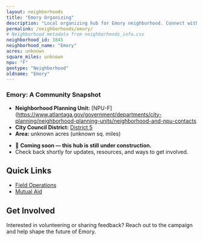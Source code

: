 ```yaml
---
layout: neighborhoods
title: "Emory Organizing"
description: "Local organizing hub for Emory neighborhood. Connect with field operations, mutual aid, and community organizing efforts."
permalink: /neighborhoods/emory/
# Neighborhood metadata from neighborhoods_info.csv
neighborhood_id: 3845
neighborhood_name: "Emory"
acres: unknown
square_miles: unknown
npu: "F"
geotype: "Neighborhood"
oldname: "Emory"
---
```


### **Emory: A Community Snapshot**

  * **Neighborhood Planning Unit:** [NPU-F](https://www.atlantaga.gov/government/departments/city-planning/neighborhood-planning-units/neighborhood-and-npu-contacts
  * **City Council District:** [District 5](https://citycouncil.atlantaga.gov/council-members/antonio-lewis)
  * **Area:** unknown acres (unknown sq. miles)

- 🚧 **Coming soon — this hub is still under construction.**
- Check back shortly for updates, resources, and ways to get involved.

## Quick Links

- [Field Operations](./field-ops/)
- [Mutual Aid](./mutual-aid/)

## Get Involved

Interested in volunteering or sharing feedback? Reach out to the campaign and help shape the future of Emory.
